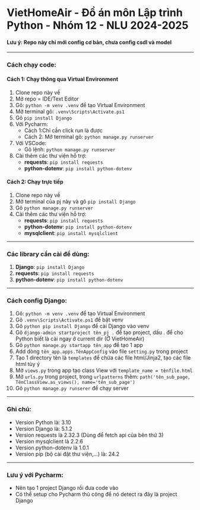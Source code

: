 # VietHomeAir - Đồ án môn Lập trình Python - Nhóm 12 - NLU 2024-2025

#### Lưu ý: Repo này chỉ mới config cơ bản, chưa config csdl và model

---

### Cách chạy code:

#### Cách 1: Chạy thông qua Virtual Environment

1. Clone repo này về
2. Mở repo = IDE/Text Editor
3. Gõ: `python -m venv .venv` để tạo Virtual Environment
4. Mở terminal gõ: `.venv\Scripts\Activate.ps1`
5. Gõ `pip install Django`
6. Với Pycharm:
    - Cách 1:Chỉ cần click run là được
    - Cách 2: Mở terminal gõ: `python manage.py runserver`
7. Với VSCode:
    - Gõ lệnh: `python manage.py runserver`
8. Cài thêm các thư viện hỗ trợ:
    - **requests**: `pip install requests`
    - **python-dotenv**: `pip install python-dotenv`

#### Cách 2: Chạy trực tiếp

1. Clone repo này về
2. Mở terminal của pj này và gõ `pip install Django`
3. Gõ `python manage.py runserver`
4. Cài thêm các thư viện hỗ trợ:
    - **requests**: `pip install requests`
    - **python-dotenv**: `pip install python-dotenv`
    - **mysqlclient**: `pip install mysqlclient`

---

### Các library cần cài để dùng:

1. **Django**: `pip install Django`
2. **requests**: `pip install requests`
3. **python-dotenv**: `pip install python-dotenv`

---

### Cách config Django:

1. Gõ: `python -m venv .venv` để tạo Virtual Environment
2. Gõ `.venv\Scripts\Activate.ps1` để bật venv
3. Gõ `python pip install Django` để cài Django vào venv
4. Gõ `django-admin startproject tên_pj .` để tạo project, dấu . để cho Python biết là cài ngay ở current dir (Ở
   VietHomeAir)
5. Gõ `python manage.py startapp tên_app` để tạo 1 app
6. Add dòng `tên_app.apps.TênAppConfig` vào file `setting.py` trong project
7. Tạo 1 directory tên là `templates` để chứa các file html/Jinja2, tạo các file html tùy ý
8. Mở `views.py` trong app tạo class View với `template_name = tênfile.html`
9. Mở `urls.py` trong project, trong `urlpatterns` thêm:
   `path('tên_sub_page, TênClassView.as_views(), name='tên_sub_page')`
10. Gõ `python manage.py runserer` để chạy server

---

### Ghi chú:

- Version Python là: 3.10
- Version Django là: 5.1.2
- Version requests là 2.32.3 (Dùng để fetch api của bên thứ 3)
- Version mysqlclient là 2.2.6
- Version python-dotenv là 1.0.1
- Version pip (bộ cài đặt thư viện,...) là: 24.2

---

### Lưu ý với Pycharm:

- Nên tạo 1 project Django rồi đưa code vào
- Có thể setup cho Pycharm thủ công để nó detect ra đây là project Django